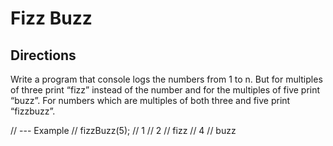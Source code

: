 # Fizz Buzz

## Directions
Write a program that console logs the numbers
from 1 to n. But for multiples of three print
“fizz” instead of the number and for the multiples
of five print “buzz”. For numbers which are multiples
of both three and five print “fizzbuzz”.

// --- Example
//   fizzBuzz(5);
//   1
//   2
//   fizz
//   4
//   buzz